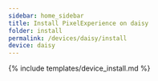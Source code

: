 ```yaml
---
sidebar: home_sidebar
title: Install PixelExperience on daisy
folder: install
permalink: /devices/daisy/install
device: daisy
---
```

{% include templates/device_install.md %}
